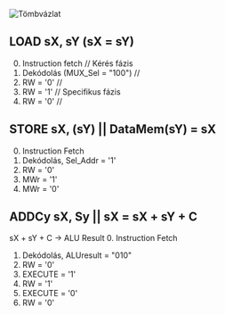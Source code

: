 ![Tömbvázlat](tombvazlat.png)


## LOAD sX, sY (sX = sY)
0. Instruction fetch // Kérés fázis
1. Dekódolás (MUX_Sel = "100") //
2. RW = '0' //
3. RW = '1' //             Specifikus fázis
4. RW = '0' //

## STORE sX, (sY) || DataMem(sY) = sX
0. Instruction Fetch
1. Dekódolás, Sel_Addr = '1'
2. RW = '0'
3. MWr = '1'
4. MWr = '0'

## ADDCy sX, Sy || sX = sX + sY + C
sX + sY + C -> ALU Result
0. Instruction Fetch
1. Dekódolás, ALUresult = "010"
2. RW = '0'
3. EXECUTE = '1'
4. RW = '1'
5. EXECUTE = '0'
6. RW = '0'